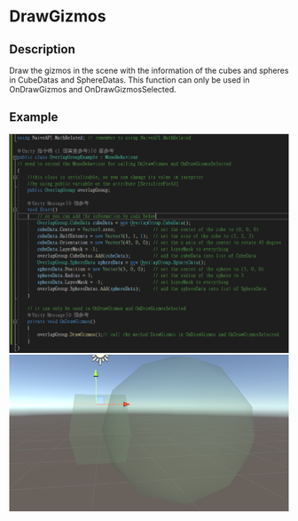 # DrawGizmos

## Description

Draw the gizmos in the scene with the information of the cubes 
and spheres in CubeDatas and SphereDatas.
This function can only be used in OnDrawGizmos and OnDrawGizmosSelected.
## Example

![image](img_0.png)
![image](img_1.png)
